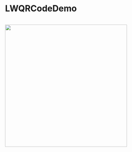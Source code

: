 # LWQRCodeDemo

<br>
<img height="400" src="https://github.com/zombieEnginner/LWQRCodeDemo/blob/master/message.gif"/>
